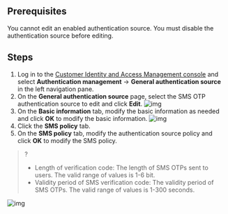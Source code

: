 ## Prerequisites
You cannot edit an enabled authentication source. You must disable the authentication source before editing.

## Steps
1. Log in to the [Customer Identity and Access Management console](https://console.cloud.tencent.com/ciam) and select **Authentication management** -> **General authentication source** in the left navigation pane.
2. On the **General authentication source** page, select the SMS OTP authentication source to edit and click **Edit**.
![img](https://qcloudimg.tencent-cloud.cn/raw/feb7306be91325c6206adcd60ab39217.png)
3. On the **Basic information** tab, modify the basic information as needed and click **OK** to modify the basic information.
![img](https://qcloudimg.tencent-cloud.cn/raw/8affce053f7d60f0e069db837e7118cb.png)
4. Click the **SMS policy** tab.
5. On the **SMS policy** tab, modify the authentication source policy and click **OK** to modify the SMS policy.
>?
>- Length of verification code: The length of SMS OTPs sent to users. The valid range of values is 1-6 bit.
>- Validity period of SMS verification code: The validity period of SMS OTPs. The valid range of values is 1-300 seconds.

![img](https://qcloudimg.tencent-cloud.cn/raw/29fea4d5fd4cc5a7e2b9d26dd55d6e08.png)